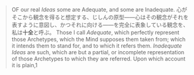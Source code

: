 


> OF our real *Ideas* some are Adequate, and some are Inadequate. 
> 心がそこから観念を得ると想定する、じしんの原型——心はその観念がそれを表すように意図し、かつそれに向ける——を完全に表象している観念を、私は**十全**と呼ぶ。
> Those I call *Adequate*, which perfectly represent those Archetypes, which the Mind supposes them taken from; which it intends them to stand for, and to which it refers them. *Inadequate Ideas* are such, which are but a partial, or incomplete representation of those Archetypes to which they are referred. Upon which account it is plain,1